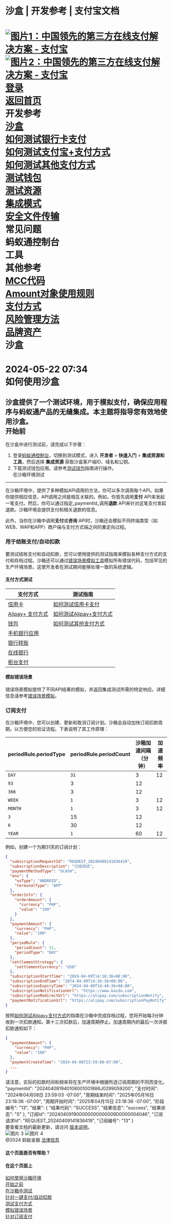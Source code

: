 沙盒 | 开发参考 | 支付宝文档
===============  
[![图片1：中国领先的第三方在线支付解决方案 - 支付宝](https://ac.alipay.com/storage/2024/3/26/d66c43c0-440d-4c97-9976-f2028a2c8c5e.svg)![图片2：中国领先的第三方在线支付解决方案 - 支付宝](https://ac.alipay.com/storage/2024/3/26/a48bd336-aea0-4f16-bf83-616eacbb4434.svg)](/docs/)  
[登录](https://global.alipay.com/ilogin/account_login.htm?goto=https%3A%2F%2Fglobal.alipay.com%2Fdocs%2Fac%2Fref%2Fsandbox)  
[返回首页](../../)  
开发参考  
[沙盒](/docs/ac/ref/sandbox)  
[如何测试银行卡支付](/docs/ac/ref/card)  
[如何测试支付宝+支付方式](/docs/ac/ref/wallet)  
[如何测试其他支付方式](/docs/ac/ref/other)  
[测试钱包](/docs/ac/ref/testwallet)  
[测试资源](/docs/ac/ref/test_resource)  
[集成模式](/docs/ac/ref/oy9921)  
[安全文件传输](/docs/ac/ref/xgcpey)  
常见问题  
蚂蚁通控制台  
工具  
其他参考  
[MCC代码](/docs/ac/ref/mcccodes)  
[Amount对象使用规则](/docs/ac/ref/cc)  
[支付方式](/docs/ac/ref/payment_method)  
[风险管理方法](/docs/ac/ref/risk_methods)  
[品牌资产](/docs/ac/ref/brandasset)  
沙盒
=======  
2024-05-22 07:34  
如何使用沙盒
==================  
沙盒提供了一个测试环境，用于模拟支付，确保应用程序与蚂蚁通产品的无缝集成。本主题将指导您有效地使用沙盒。  
开始前
------------  
在沙盒中进行测试前，请完成以下步骤：  
1. 登录[蚂蚁通控制台](https://dashboard.alipay.com/global-payments/home)，切换到测试模式，进入 **开发者** > **快速入门** > **集成资源和工具**，然后选择 **集成资源** 获取沙盒客户端ID、域名和公钥。
2. 下载测试钱包应用。请参考[测试钱包](https://global.alipay.com/docs/ac/ref/testwallet)指南进行操作。  
在沙箱环境测试
----------------  
在沙箱环境中，提供了多种模拟API调用的方法，你可以多次调用每个API。如果你提供相应信息，API调用之间是相互关联的。例如，你首先调用**支付** API来发起一笔支付。然后，你可以通过指定_paymentId_调用**退款** API来针对这笔支付发起退款。沙箱环境会提供支付和相关退款的信息。

此外，当你在沙箱中调用**支付**或**咨询** API时，沙箱还会模拟不同终端类型（如WEB、WAP和APP）商户端与支付方式端之间的重定向过程。
### 用于结账支付/自动扣款  
要测试结账支付和自动扣款，您可以使用提供的测试指南来模拟各种支付方式的支付和存档过程。沙箱还可以通过[错误场景模拟工具](https://global.alipay.com/docs/ac/ref/error_scenario_sim_en)模拟所有错误代码，包括罕见的生产环境场景。这使开发者在测试期间能够处理一致的系统逻辑。

#### 支付方式测试
| **支付方式** | **测试指南** |
| --- | --- |
| [信用卡](https://global.alipay.com/docs/ac/cashierpay/pay_type#DDFip) | [如何测试信用卡支付](https://global.alipay.com/docs/ac/ref/card) |
| [Alipay+ 支付方式](https://global.alipay.com/docs/ac/cashierpay/pay_type#mt4eB) | [如何测试Alipay+支付方式](https://global.alipay.com/docs/ac/ref/wallet) |
| [钱包](https://global.alipay.com/docs/ac/cashierpay/pay_type#IK789) | [如何测试其他支付方式](https://global.alipay.com/docs/ac/ref/other) |
| [手机银行应用](https://global.alipay.com/docs/ac/cashierpay/pay_type#KSRbI) |
| [银行转账](https://global.alipay.com/docs/ac/cashierpay/pay_type#bR1hN) |
| [在线银行](https://global.alipay.com/docs/ac/cashierpay/pay_type#llC45) |
| [柜台支付](https://global.alipay.com/docs/ac/cashierpay/pay_type#FwduU) |

#### 模拟错误场景  
错误场景模拟提供了不同API结果的模拟，并返回集成测试所需的特定响应。详细信息请参考[错误场景模拟](https://global.alipay.com/docs/ac/ref/error_scenario_sim_en)。
### 订阅支付
在沙箱环境中，您可以创建、更新和取消订阅计划。沙箱会自动加快订阅扣款周期，以方便您的验证流程。下表说明了其工作原理：

| **periodRule.periodType** | **periodRule.periodCount** | **沙箱加速间隔（分钟）** | **加速频率** |
| --- | --- | --- | --- |
| `DAY` | `31` | 3 | 12 |
| `93` | 3 | 12 |
| `366` | 3 | 12 |
| `WEEK` | `1` | 3 | 12 |
| `MONTH` | `1` | 3 | 12 |
| `3` | 15 | 12 |
| `6` | 30 | 12 |
| `YEAR` | `1` | 60 | 12 |

例如，创建一个为期31天的订阅计划：

```json
{
  "subscriptionRequestId": "REQUEST_20240409141836419",
  "subscriptionDescription": "订阅测试",
  "paymentMethodType": "GCASH",
  "env": {
    "osType": "ANDROID",
    "terminalType": "APP"
  },
  "orderInfo": {
    "orderAmount": {
      "currency": "PHP",
      "value": "100"
    }
  },
  "paymentAmount": {
    "currency": "PHP",
    "value": "100"
  },
  "periodRule": {
    "periodCount": 31,
    "periodType": "DAY"
  },
  "settlementStrategy": {
    "settlementCurrency": "USD"
  },
  "subscriptionStartTime": "2024-04-09T14:18:36+08:00",
  "subscriptionEndTime": "2074-04-09T14:18:36+08:00",
  "subscriptionExpiryTime": "2024-04-09T14:48:36+08:00",
  "subscriptionNotificationUrl": "https://www.baidu.com",
  "subscriptionRedirectUrl": "https://alipay.com/subscriptionNotify",
  "paymentNotificationUrl": "https://alipay.com/subscriptionPayNotify"
}
```

按照[如何测试Alipay+支付方式](https://global.alipay.com/docs/ac/ref/wallet)的指南在沙箱中完成存档过程，您将开始每3分钟收到一次扣款通知。第十三次扣款后，加速周期停止。加速周期内的最后一次详细扣款通知如下：

```json
{
  "paymentAmount": {
    "currency": "PHP",
    "value": "100"
  },
  "paymentCreateTime": "2024-04-08T23:59:00-07:00",
  ...
}
```

请注意，实际的扣款时间和频率将在生产环境中根据所选订阅周期的不同而变化。
"paymentId": "202404091940108001001886J0299059200",
"支付时间": "2024年04月08日 23:59:03 -07:00",
"周期结束时间": "2025年05月16日 23:18:36 -07:00",
"周期开始时间": "2025年04月15日 23:18:36 -07:00",
"阶段编号": "13",
"结果": {
"结果代码": "SUCCESS",
"结果信息": "success",
"结果状态": "S"
},
"订阅Id": "202404091900000000000009D0000004046",
"订阅请求Id": "REQUEST_20240409141836419",
"订阅编号": "13"
}  
要查看文档的最新更新，请访问 [版本说明](https://global.alipay.com/docs/releasenotes)。  
![图片 3](https://ac.alipay.com/storage/2021/5/20/19b2c126-9442-4f16-8f20-e539b1db482a.png) ![图片 4](https://ac.alipay.com/storage/2021/5/20/e9f3f154-dbf0-455f-89f0-b3d4e0c14481.png)  
@2024 蚂蚁金服 [法律信息](https://global.alipay.com/docs/ac/platform/membership)  
#### 这个页面是否有帮助？  
#### 在这个页面上  
[如何使用沙箱环境](#p9X19 "如何使用沙箱环境")  
[开始之前](#xh0P0 "开始之前")  
[在沙箱中测试](#hgYcM "在沙箱中测试")  
[针对一键支付/自动扣款](#A3VRp "针对一键支付/自动扣款")  
[测试支付方式](#IyR8b "测试支付方式")  
[模拟错误场景](#nijOn "模拟错误场景")  
[针对订阅支付](#RcC5W "针对订阅支付")